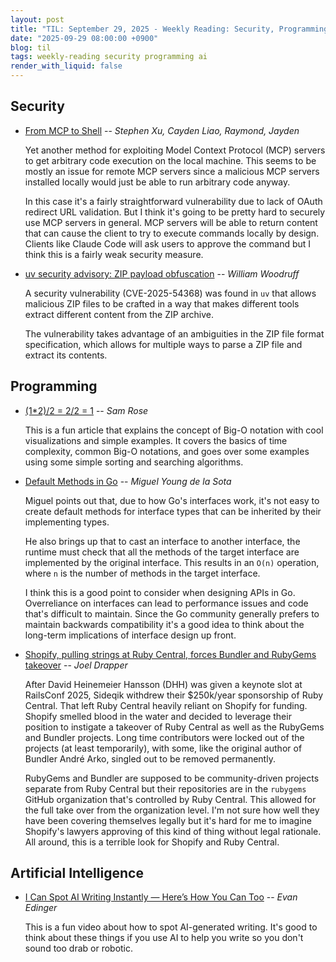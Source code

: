 ```yaml
---
layout: post
title: "TIL: September 29, 2025 - Weekly Reading: Security, Programming, and AI"
date: "2025-09-29 08:00:00 +0900"
blog: til
tags: weekly-reading security programming ai
render_with_liquid: false
---
```


## Security

- [From MCP to Shell](https://verialabs.com/blog/from-mcp-to-shell/) -- _Stephen
  Xu, Cayden Liao, Raymond, Jayden_

    Yet another method for exploiting Model Context Protocol (MCP) servers to
    get arbitrary code execution on the local machine. This seems to be mostly
    an issue for remote MCP servers since a malicious MCP servers installed
    locally would just be able to run arbitrary code anyway.

    In this case it's a fairly straightforward vulnerability due to lack of
    OAuth redirect URL validation. But I think it's going to be pretty hard to
    securely use MCP servers in general. MCP servers will be able to return
    content that can cause the client to try to execute commands locally by
    design. Clients like Claude Code will ask users to approve the command but I
    think this is a fairly weak security measure.

- [uv security advisory: ZIP payload
  obfuscation](https://astral.sh/blog/uv-security-advisory-cve-2025-54368) --
  _William Woodruff_

    A security vulnerability (CVE-2025-54368) was found in `uv` that allows
    malicious ZIP files to be crafted in a way that makes different tools
    extract different content from the ZIP archive.

    The vulnerability takes advantage of an ambiguities in the ZIP file format
    specification, which allows for multiple ways to parse a ZIP file and
    extract its contents.

## Programming

- [(1\*2)/2 = 2/2 = 1](https://samwho.dev/big-o/) -- _Sam Rose_

    This is a fun article that explains the concept of Big-O notation with cool
    visualizations and simple examples. It covers the basics of time complexity,
    common Big-O notations, and goes over some examples using some simple
    sorting and searching algorithms.

- [Default Methods in Go](https://mcyoung.xyz/2025/08/25/go-default-methods/) --
  _Miguel Young de la Sota_

    Miguel points out that, due to how Go's interfaces work, it's not easy to
    create default methods for interface types that can be inherited by their
    implementing types.

    He also brings up that to cast an interface to another interface, the
    runtime must check that all the methods of the target interface are
    implemented by the original interface. This results in an `O(n)` operation,
    where `n` is the number of methods in the target interface.

    I think this is a good point to consider when designing APIs in Go.
    Overreliance on interfaces can lead to performance issues and code that's
    difficult to maintain. Since the Go community generally prefers to maintain
    backwards compatibility it's a good idea to think about the long-term
    implications of interface design up front.

- [Shopify, pulling strings at Ruby Central, forces Bundler and RubyGems
  takeover](https://joel.drapper.me/p/rubygems-takeover/) -- _Joel Drapper_

    After David Heinemeier Hansson (DHH) was given a keynote slot at RailsConf
    2025, Sideqik withdrew their $250k/year sponsorship of Ruby Central. That
    left Ruby Central heavily reliant on Shopify for funding. Shopify smelled
    blood in the water and decided to leverage their position to instigate a
    takeover of Ruby Central as well as the RubyGems and Bundler projects. Long
    time contributors were locked out of the projects (at least temporarily),
    with some, like the original author of Bundler André Arko, singled out to be
    removed permanently.

    RubyGems and Bundler are supposed to be community-driven projects separate
    from Ruby Central but their repositories are in the `rubygems` GitHub
    organization that's controlled by Ruby Central. This allowed for the full
    take over from the organization level. I'm not sure how well they have been
    covering themselves legally but it's hard for me to imagine Shopify's
    lawyers approving of this kind of thing without legal rationale. All around,
    this is a terrible look for Shopify and Ruby Central.

## Artificial Intelligence

- [I Can Spot AI Writing Instantly — Here’s How You Can
  Too](https://www.youtube.com/watch?v=9Ch4a6ffPZY) -- _Evan Edinger_

    This is a fun video about how to spot AI-generated writing. It's good to
    think about these things if you use AI to help you write so you don't sound
    too drab or robotic.
